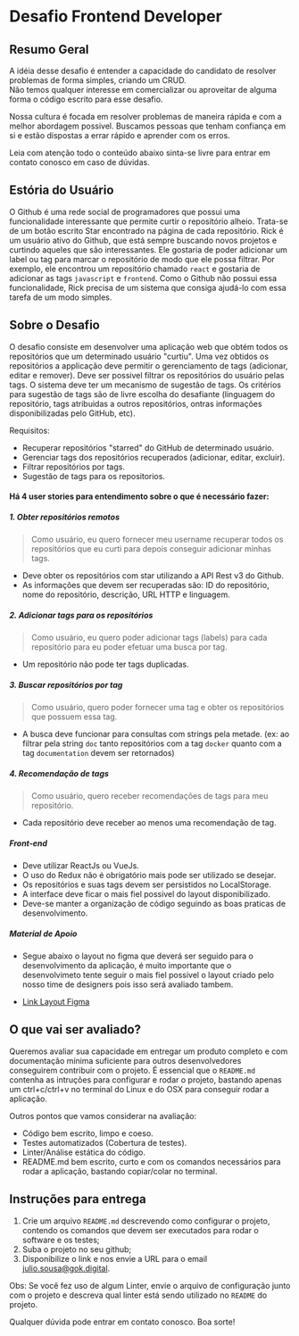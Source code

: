 # Desafio Frontend Developer

## Resumo Geral

A idéia desse desafio é entender a capacidade do candidato de resolver problemas de forma simples, criando um CRUD.  
Não temos qualquer interesse em comercializar ou aproveitar de alguma forma o código escrito para esse desafio.

Nossa cultura é focada em resolver problemas de maneira rápida e com a melhor abordagem possivel. Buscamos pessoas que tenham confiança em si e estão dispostas a errar rápido e aprender com os erros.

Leia com atenção todo o conteúdo abaixo sinta-se livre para entrar em contato conosco em caso de dúvidas.

## Estória do Usuário

O Github é uma rede social de programadores que possui uma funcionalidade
interessante que permite curtir o repositório alheio. Trata-se de um botão
escrito Star encontrado na página de cada repositório. Rick é um usuário ativo
do Github, que está sempre buscando novos projetos e curtindo aqueles que são
interessantes. Ele gostaria de poder adicionar um label ou tag para marcar o
repositório de modo que ele possa filtrar. Por exemplo, ele encontrou um
repositório chamado `react` e gostaria de adicionar as tags `javascript` e
`frontend`. Como o Github não possui essa funcionalidade, Rick precisa de um
sistema que consiga ajudá-lo com essa tarefa de um modo simples.

## Sobre o Desafio

O desafio consiste em desenvolver uma aplicação web que obtém todos os
repositórios que um determinado usuário "curtiu". Uma vez obtidos os
repositórios a applicação deve permitir o gerenciamento de tags (adicionar,
editar e remover). Deve ser possivel filtrar os repositórios do usuário pelas
tags. O sistema deve ter um mecanismo de sugestão de tags. Os critérios para
sugestão de tags são de livre escolha do desafiante (linguagem do repositório,
tags atribuidas a outros repositórios, ontras informações disponibilizadas pelo
GitHub, etc).

Requisitos:

 - Recuperar repositórios "starred" do GitHub de determinado usuário.
 - Gerenciar tags dos repositórios recuperados (adicionar, editar, excluir).
 - Filtrar repositórios por tags.
 - Sugestão de tags para os repositorios.

#### Há 4 user stories para entendimento sobre o que é necessário fazer:

##### 1. Obter repositórios remotos

> Como usuário, eu quero fornecer meu username recuperar todos os repositórios
que eu curti para depois conseguir adicionar minhas tags.


* Deve obter os repositórios com star utilizando a API Rest v3 do Github.
* As informações que devem ser recuperadas são: ID do repositório, nome do
repositório, descrição, URL HTTP e linguagem.


##### 2. Adicionar tags para os repositórios

> Como usuário, eu quero poder adicionar tags (labels) para cada repositório
para eu poder efetuar uma busca por tag.

* Um repositório não pode ter tags duplicadas.

##### 3. Buscar repositórios por tag

> Como usuário, quero poder fornecer uma tag e obter os repositórios que possuem
essa tag.

* A busca deve funcionar para consultas com strings pela metade. (ex: ao filtrar
  pela string `doc` tanto repositórios com a tag `docker` quanto com a tag
`documentation` devem ser retornados)

##### 4. Recomendação de tags

> Como usuário, quero receber recomendações de tags para meu repositório.

* Cada repositório deve receber ao menos uma recomendação de tag.

##### Front-end

- Deve utilizar ReactJs ou VueJs.
- O uso do Redux não é obrigatório mais pode ser utilizado se desejar.
- Os repositórios e suas tags devem ser persistidos no LocalStorage.
- A interface deve ficar o mais fiel possivel do layout disponibilizado.
- Deve-se manter a organização de código seguindo as boas praticas de desenvolvimento.

##### Material de Apoio

- Segue abaixo o layout no figma que deverá ser seguido para o desenvolvimento da aplicação, é muito importante que o desenvolvimeto tente seguir o mais fiel possivel o layout criado pelo nosso time de designers pois isso será avaliado tambem.

- [Link Layout Figma](https://www.figma.com/file/isf5nWFgZnaUVOEG2PXWt7/Teste-Front-End-Desktop)

## O que vai ser avaliado?

Queremos avaliar sua capacidade em entregar um produto completo e com
documentação mínima suficiente para outros desenvolvedores conseguirem
contribuir com o projeto. É essencial que o `README.md` contenha as intruções
para configurar e rodar o projeto, bastando apenas um ctrl+c/ctrl+v no terminal
do Linux e do OSX para conseguir rodar a aplicação.

Outros pontos que vamos considerar na avaliação:

- Código bem escrito, limpo e coeso.
- Testes automatizados (Cobertura de testes).
- Linter/Análise estática do código.
- README.md bem escrito, curto e com os comandos necessários para rodar a aplicação, bastando copiar/colar no terminal.

## Instruções para entrega

1. Crie um arquivo `README.md` descrevendo como configurar o projeto, contendo os
comandos que devem ser executados para rodar o software e os testes;
2. Suba o projeto no seu github;
3. Disponibilize o link e nos envie a URL para o email <a href="mailto:julio.sousa@gok.digital" target="_blank">julio.sousa@gok.digital</a>.

Obs: Se você fez uso de algum Linter, envie o arquivo
de configuração junto com o projeto e descreva qual linter está sendo utilizado no
`README` do projeto.

Qualquer dúvida pode entrar em contato conosco. Boa sorte!
